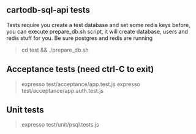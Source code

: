 cartodb-sql-api tests
---------------------
Tests require you create a test database and set some redis keys before,
you can execute prepare_db.sh script, it will create database, users
and redis stuff for you. Be sure postgres and redis are running

> cd test && ./prepare_db.sh


Acceptance tests (need ctrl-C to exit)
--------------------------------------
> expresso test/acceptance/app.test.js
> expresso test/acceptance/app.auth.test.js


Unit tests
----------

> expresso test/unit/psql.tests.js